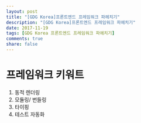 ```yaml
---
layout: post
title: "[GDG Korea]프론트엔드 프레임워크 파헤치기"
description: "[GDG Korea]프론트엔드 프레임워크 파헤치기"
date: 2017-11-19
tags: [GDG Korea 프론트엔드 프레임워크 파헤치기]
comments: true
share: false
---
```


# 프레임워크 키워트

1. 동적 렌더링  
2. 모듈링/ 번들링  
3. 타이핑  
4. 테스트 자동화  

